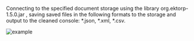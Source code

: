 Сonnecting to the specified document storage using
the library org.ektorp-1.5.0.jar , saving saved files in the following formats to the storage and output to the cleaned console: *.json, *.xml, *.csv.


![example](https://github.com/Sashatank2003/Connect_Java_to_CouchDB/assets/103220790/ff224a92-a222-4ff2-b809-efbfd3d8b519)
